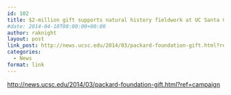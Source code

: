 ```yaml
---
id: 102
title: $2-million gift supports natural history fieldwork at UC Santa Cruz
#date: 2014-04-10T00:00:00+00:00
author: raknight
layout: post
link_post: http://news.ucsc.edu/2014/03/packard-foundation-gift.html?ref=campaign
categories:
  - News
format: link
---
```

http://news.ucsc.edu/2014/03/packard-foundation-gift.html?ref=campaign